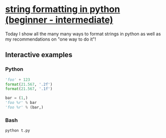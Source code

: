 # [string formatting in python (beginner - intermediate)](https://youtu.be/dTrW8YktDnE)

Today I show all the many many ways to format strings in python as well as my recommendations on "one way to do it"!

## Interactive examples

### Python

```python
'foo' + 123
format(21.567, '.2f')
format(21.567, '.1f')

bar = (1,)
'foo %r' % bar
'foo %r' % (bar,)
```

### Bash

```bash
python t.py
```
